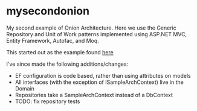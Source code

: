 mysecondonion
=============
My second example of Onion Architecture. Here we use the Generic Repository and Unit of Work patterns implemented using ASP.NET MVC, Entity Framework, Autofac, and Moq.

This started out as the example found [here](http://techbrij.com/generic-repository-unit-testing-ioc-di-asp-net-mvc)

I've since made the following additions/changes:
* EF configuration is code based, rather than using attributes on models
* All interfaces (with the exception of ISampleArchContext) live in the Domain
* Repositories take a SampleArchContext instead of a DbContext
* TODO: fix repository tests
